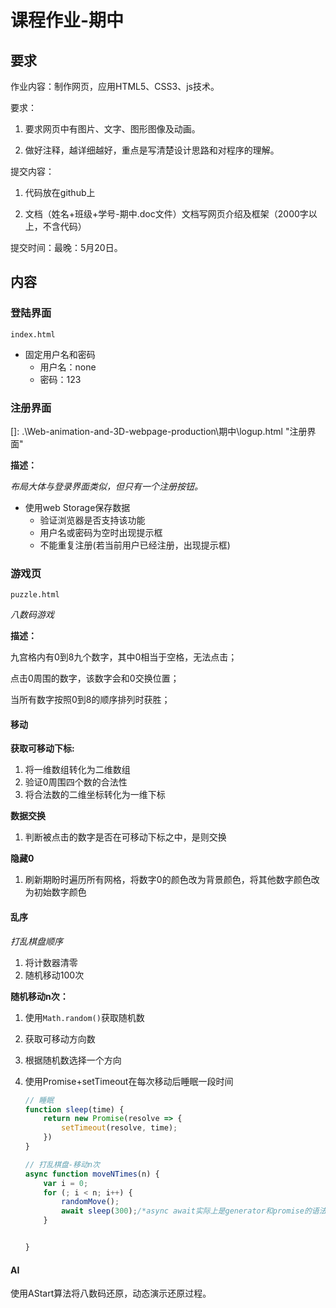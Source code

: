 # 课程作业-期中

## 要求

作业内容：制作网页，应用HTML5、CSS3、js技术。

 

要求：

1. 要求网页中有图片、文字、图形图像及动画。

2. 做好注释，越详细越好，重点是写清楚设计思路和对程序的理解。

 

提交内容：

1. 代码放在github上

2. 文档（姓名+班级+学号-期中.doc文件）文档写网页介绍及框架（2000字以上，不含代码）

 

提交时间：最晚：5月20日。

## 内容

### 登陆界面

`index.html`

* 固定用户名和密码
  * 用户名：none
  * 密码：123



### 注册界面

[]: .\Web-animation-and-3D-webpage-production\期中\logup.html	"注册界面"

**描述：**

*布局大体与登录界面类似，但只有一个注册按钮。*

* 使用web Storage保存数据
  * 验证浏览器是否支持该功能
  * 用户名或密码为空时出现提示框
  * 不能重复注册(若当前用户已经注册，出现提示框)

### 游戏页

`puzzle.html`

*八数码游戏*

**描述：**

九宫格内有0到8九个数字，其中0相当于空格，无法点击；

点击0周围的数字，该数字会和0交换位置；

当所有数字按照0到8的顺序排列时获胜；

#### 移动

**获取可移动下标:**

1. 将一维数组转化为二维数组
2. 验证0周围四个数的合法性
3. 将合法数的二维坐标转化为一维下标

**数据交换**

1. 判断被点击的数字是否在可移动下标之中，是则交换

**隐藏0**

1. 刷新期盼时遍历所有网格，将数字0的颜色改为背景颜色，将其他数字颜色改为初始数字颜色





#### 乱序

*打乱棋盘顺序*

1. 将计数器清零
2. 随机移动100次

**随机移动n次：**

1. 使用`Math.random()`获取随机数

2. 获取可移动方向数

3. 根据随机数选择一个方向

4. 使用Promise+setTimeout在每次移动后睡眠一段时间

   ```js
   // 睡眠
   function sleep(time) {
       return new Promise(resolve => {
           setTimeout(resolve, time);
       })
   }
   
   // 打乱棋盘-移动n次
   async function moveNTimes(n) {
       var i = 0;
       for (; i < n; i++) {
           randomMove();
           await sleep(300);/*async await实际上是generator和promise的语法糖，在提供同步编程方式实现异步调用的基础上，同时满足对sleep函数语义化的支持，也是常用的sleep的实现方式。 */
       }
   
   
   }
   ```

   

#### AI

使用AStart算法将八数码还原，动态演示还原过程。

